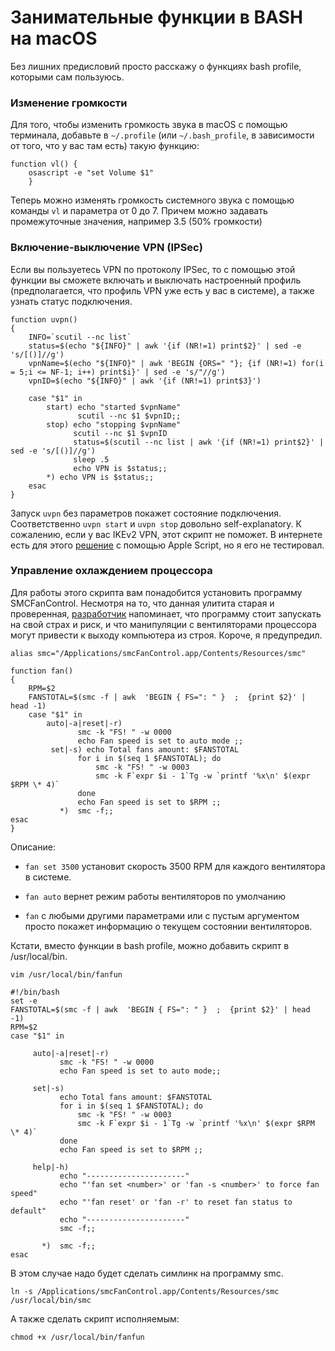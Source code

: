 # Занимательные функции в BASH на macOS

Без лишних предисловий просто расскажу о функциях bash profile, которыми сам пользуюсь.

### Изменение громкости
Для того, чтобы изменить громкость звука в macOS с помощью терминала, добавьте в `~/.profile` (или `~/.bash_profile`, в зависимости от того, что у вас там есть) такую функцию:

```
function vl() {
    osascript -e "set Volume $1"
    }
```

Теперь можно изменять громкость системного звука с помощью команды `vl` и параметра от 0 до 7. Причем можно задавать промежуточные значения, например 3.5 (50% громкости)


### Включение-выключение VPN (IPSec)

Если вы пользуетесь VPN по протоколу IPSec, то с помощью этой функции вы сможете включать и выключать настроенный профиль (предполагается, что профиль VPN уже есть у вас в системе), а также узнать статус подключения. 

```
function uvpn() 
{
    INFO=`scutil --nc list`
    status=$(echo "${INFO}" | awk '{if (NR!=1) print$2}' | sed -e 's/[()]//g')
    vpnName=$(echo "${INFO}" | awk 'BEGIN {ORS=" "}; {if (NR!=1) for(i = 5;i <= NF-1; i++) print$i}' | sed -e 's/"//g')
    vpnID=$(echo "${INFO}" | awk '{if (NR!=1) print$3}')
    
    case "$1" in
        start) echo "started $vpnName"
               scutil --nc $1 $vpnID;;
        stop) echo "stopping $vpnName"
              scutil --nc $1 $vpnID
              status=$(scutil --nc list | awk '{if (NR!=1) print$2}' | sed -e 's/[()]//g')
              sleep .5
              echo VPN is $status;;
        *) echo VPN is $status;;
    esac    
}
```

Запуск `uvpn` без параметров покажет состояние подключения. Соответственно `uvpn start` и `uvpn stop` довольно self-explanatory. К сожалению, если у вас IKEv2 VPN, этот скрипт не поможет. В интернете есть для этого [решение](http://matt.coneybeare.me/how-to-setup-an-auto-reconnect-script-for-an-ikev2-vpn-service-on-your-mac/) с помощью Apple Script, но я его не тестировал.

### Управление охлаждением процессора

Для работы этого скрипта вам понадобится установить программу SMCFanControl. Несмотря на то, что данная улитита старая и проверенная, [разработчик](https://github.com/hholtmann/smcFanControl) напоминает, что программу стоит запускать на свой страх и риск, и что манипуляции с вентиляторами процессора могут привести к выходу компьютера из строя. Короче, я предупредил. 

```
alias smc="/Applications/smcFanControl.app/Contents/Resources/smc"

function fan()
{
    RPM=$2
    FANSTOTAL=$(smc -f | awk  'BEGIN { FS=": " }  ;  {print $2}' | head -1)
    case "$1" in
        auto|-a|reset|-r) 
               smc -k "FS! " -w 0000
               echo Fan speed is set to auto mode ;;
         set|-s) echo Total fans amount: $FANSTOTAL
               for i in $(seq 1 $FANSTOTAL); do
                   smc -k "FS! " -w 0003
                   smc -k F`expr $i - 1`Tg -w `printf '%x\n' $(expr $RPM \* 4)`
               done
               echo Fan speed is set to $RPM ;;
           *)  smc -f;;
esac
}

```

Описание:

* `fan set 3500` установит скорость 3500 RPM для каждого вентилятора в системе.

* `fan auto` вернет режим работы вентиляторов по умолчанию 

* `fan` с любыми другими параметрами или с пустым аргументом просто покажет информацию о текущем состоянии вентиляторов.


Кстати, вместо функции в bash profile, можно добавить скрипт в /usr/local/bin.

`vim /usr/local/bin/fanfun`


```
#!/bin/bash
set -e
FANSTOTAL=$(smc -f | awk  'BEGIN { FS=": " }  ;  {print $2}' | head -1)
RPM=$2
case "$1" in
    
     auto|-a|reset|-r)
           smc -k "FS! " -w 0000
           echo Fan speed is set to auto mode;;
     
     set|-s)
           echo Total fans amount: $FANSTOTAL
           for i in $(seq 1 $FANSTOTAL); do
               smc -k "FS! " -w 0003
               smc -k F`expr $i - 1`Tg -w `printf '%x\n' $(expr $RPM \* 4)`
           done
           echo Fan speed is set to $RPM ;;
     
     help|-h) 
           echo "----------------------"
           echo "'fan set <number>' or 'fan -s <number>' to force fan speed"
           echo "'fan reset' or 'fan -r' to reset fan status to default"
           echo "----------------------"
           smc -f;;
           
       *)  smc -f;;
esac

```

В этом случае надо будет сделать симлинк на программу smc.  

`ln -s /Applications/smcFanControl.app/Contents/Resources/smc /usr/local/bin/smc`

А также сделать скрипт исполняемым:

`chmod +x /usr/local/bin/fanfun`
